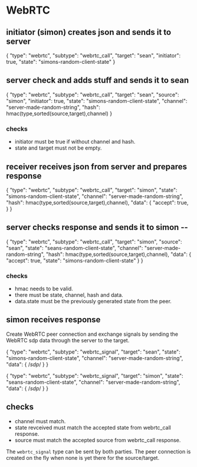# WebRTC

## initiator (simon) creates json and sends it to server

{
	"type": "webrtc",
	"subtype": "webrtc_call",
	"target": "sean",
	"initiator": true,
	"state": "simons-random-client-state"
}

## server check and adds stuff and sends it to sean

{
	"type": "webrtc",
	"subtype": "webrtc_call",
	"target": "sean",
	"source": "simon",
	"initiator": true,
	"state": "simons-random-client-state",
	"channel": "server-made-random-string",
	"hash": hmac(type,sorted(source,target),channel)
}

### checks

- initiator must be true if without channel and hash.
- state and target must not be empty.

## receiver receives json from server and prepares response

{
	"type": "webrtc",
	"subtype": "webrtc_call",
	"target": "simon",
	"state": "simons-random-client-state",
	"channel": "server-made-random-string",
	"hash": hmac(type,sorted(source,target),channel),
	"data": {
		"accept": true,
	}
}

## server checks response and sends it to simon --

{
	"type": "webrtc",
	"subtype": "webrtc_call",
	"target": "simon",
	"source": "sean",
	"state": "seans-random-client-state",
	"channel": "server-made-random-string",
	"hash": hmac(type,sorted(source,target),channel),
	"data": {
		"accept": true,
		"state": "simons-random-client-state"
	}
}

### checks

- hmac needs to be valid.
- there must be state, channel, hash and data.
- data.state must be the previously generated state from the peer.

## simon receives response

Create WebRTC peer connection and exchange signals by sending the WebRTC sdp
data through the server to the target.

{
	"type": "webrtc",
	"subtype": "webrtc_signal",
	"target": "sean",
	"state": "simons-random-client-state",
	"channel": "server-made-random-string",
	"data": {
		/*sdp*/
	}
}

{
	"type": "webrtc",
	"subtype": "webrtc_signal",
	"target": "simon",
	"state": "seans-random-client-state",
	"channel": "server-made-random-string",
	"data": {
		/*sdp*/
	}
}

## checks

- channel must match.
- state revceived must match the accepted state from webrtc_call response.
- source must match the accepted source from webrtc_call response.

The `webrtc_signal` type can be sent by both parties. The peer connection is
created on the fly when none is yet there for the source/target.
